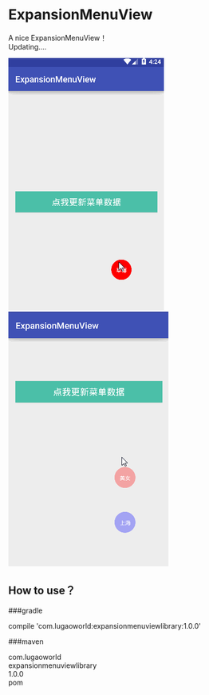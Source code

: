 # ExpansionMenuView

A nice ExpansionMenuView！</br>
Updating....

![image](https://github.com/lugaoworld/ExpansionMenuView/blob/master/gif/expansionmenuview.gif)
![image](https://github.com/lugaoworld/ExpansionMenuView/blob/master/gif/expansionmenuview2.gif)

## How to use？

###gradle

compile 'com.lugaoworld:expansionmenuviewlibrary:1.0.0'

###maven

<dependency> 
   <groupId>com.lugaoworld</groupId> </br>
   <artifactId>expansionmenuviewlibrary</artifactId> </br>
   <version>1.0.0</version> </br>
   <type>pom</type> </br>
</dependency>



